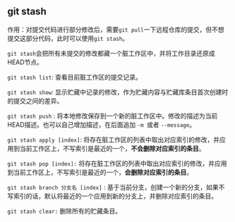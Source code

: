 ## git stash

作用：对提交代码进行部分修改后，需要`git pull`一下远程仓库的提交，但不想提交这部分代码，此时可以使用`git stash`。

`git stash`会把所有未提交的修改都藏一个脏工作区中，并将工作目录还原成HEAD节点。

`git stash list`: 查看目前脏工作区的提交记录。

`git stash show`: 显示贮藏中记录的修改，作为贮藏内容与贮藏库条目首次创建时的提交之间的差异。 

`git stash push` : 将本地修改保存到一个新的脏工作区中。修改的描述为当前HEAD描述。也可以自己增加描述，在后面追加 `-m `或者 `--message`。

`git stash apply [index]`: 将存在脏工作区的列表中取出对应索引的修改，并应用到当前工作区上，不写索引是最近的一个，**不会删除对应索引的条目**。

`git stash pop [index]:` 将存在脏工作区的列表中取出对应索引的修改，并应用到当前工作区上，不写索引是最近的一个，**会删除对应索引的条目**。

`git stash branch 分支名 [index]` : 基于当前分支，创建一个新的分支，如果不写索引的话，默认将最近的一个应用到新的分支上，并删除对应索引的条目。

`git stash clear:` 删除所有的贮藏条目。